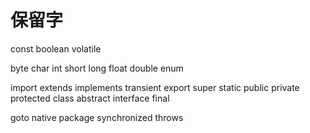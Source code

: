 # 保留字

const boolean volatile

byte char int short long float double enum

import extends implements transient export super static public private protected class abstract interface final

goto native package synchronized throws
